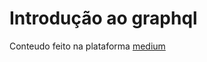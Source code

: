 # Introdução ao graphql
Conteudo feito na plataforma <a href="https://matheus-xmaz10.medium.com/introdu%C3%A7%C3%A3o-ao-graphql-em-node-js-f4fddfa69493">medium</a>